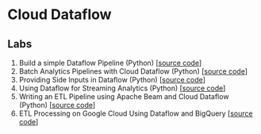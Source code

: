 # Cloud Dataflow

## Labs

1. Build a simple Dataflow Pipeline (Python) [[source code](03-processing/dataflow/lab-gcp-dataflow-pipeline.md/)]
2. Batch Analytics Pipelines with Cloud Dataflow (Python) [[source code](03-processing/dataflow/lab-gcp-dataflow-batch-pipeline.md/)]
3. Providing Side Inputs in Dataflow (Python) [[source code](03-processing/dataflow/lab-gcp-dataflow-side-inputs.md/)]
4. Using Dataflow for Streaming Analytics (Python) [[source code](03-processing/dataflow/lab-gcp-dataflow-stream-pipeline.md/)]
5. Writing an ETL Pipeline using Apache Beam and Cloud Dataflow (Python) [[source code](03-processing/dataflow/lab-gcp-serverless-dataflow.md/)]
6. ETL Processing on Google Cloud Using Dataflow and BigQuery [[source code](03-processing/dataflow/lab-dataflow-bigquery-etl.md/)]
